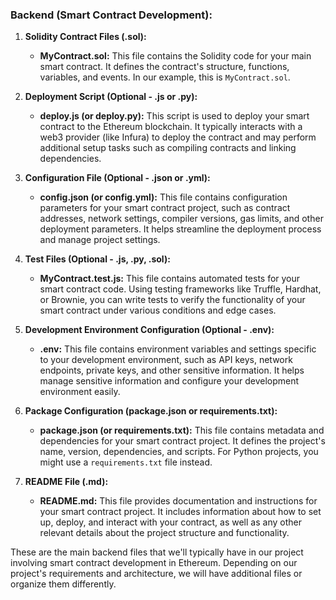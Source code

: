 
### Backend (Smart Contract Development):

1. **Solidity Contract Files (.sol):**
   - **MyContract.sol:** This file contains the Solidity code for your main smart contract. It defines the contract's structure, functions, variables, and events. In our example, this is `MyContract.sol`.

2. **Deployment Script (Optional - .js or .py):**
   - **deploy.js (or deploy.py):** This script is used to deploy your smart contract to the Ethereum blockchain. It typically interacts with a web3 provider (like Infura) to deploy the contract and may perform additional setup tasks such as compiling contracts and linking dependencies.

3. **Configuration File (Optional - .json or .yml):**
   - **config.json (or config.yml):** This file contains configuration parameters for your smart contract project, such as contract addresses, network settings, compiler versions, gas limits, and other deployment parameters. It helps streamline the deployment process and manage project settings.

4. **Test Files (Optional - .js, .py, .sol):**
   - **MyContract.test.js:** This file contains automated tests for your smart contract code. Using testing frameworks like Truffle, Hardhat, or Brownie, you can write tests to verify the functionality of your smart contract under various conditions and edge cases.

5. **Development Environment Configuration (Optional - .env):**
   - **.env:** This file contains environment variables and settings specific to your development environment, such as API keys, network endpoints, private keys, and other sensitive information. It helps manage sensitive information and configure your development environment easily.

6. **Package Configuration (package.json or requirements.txt):**
   - **package.json (or requirements.txt):** This file contains metadata and dependencies for your smart contract project. It defines the project's name, version, dependencies, and scripts. For Python projects, you might use a `requirements.txt` file instead.

7. **README File (.md):**
   - **README.md:** This file provides documentation and instructions for your smart contract project. It includes information about how to set up, deploy, and interact with your contract, as well as any other relevant details about the project structure and functionality.

These are the main backend files that we'll typically have in our project involving smart contract development in Ethereum. Depending on our project's requirements and architecture, we will have additional files or organize them differently.
